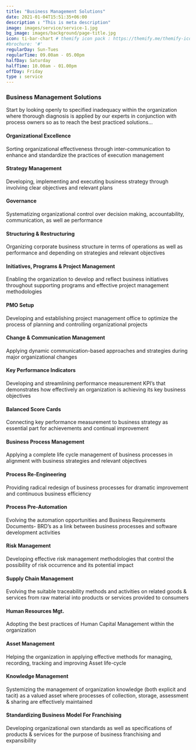```yaml
---
title: "Business Management Solutions"
date: 2021-01-04T15:51:35+06:00
description : "This is meta description"
image: images/service/service-1.jpg
bg_image: images/background/page-title.jpg
icon: ti-bar-chart # themify icon pack : https://themify.me/themify-icons
#brochure: '#'
regularDay: Sun-Tues
regularTime: 09.00am - 05.00pm
halfDay: Saturday
halfTime: 10.00am - 01.00pm
offDay: Friday
type : service
---
```


### Business Management Solutions

  Start by looking openly to specified inadequacy within the organization where thorough diagnosis is applied by our experts in conjunction with process owners so as to reach the best practiced solutions…


<!-- 
<div style="width:100%;overflow:hidden;">
<div class="col-lg-6" style="float:left;">
<div id="accordion" class="mb-40">
<div class="card border-0 mb-4">
<div class="card-header bg-gray border p-0">
<a class="card-link h5 d-block tex-dark mb-0 py-10 px-4" data-toggle="collapse" href="#s1">
<i class="ti-plus text-primary mr-2"></i> Organizational Excellence
</a>
</div>
<div id="s1" class="collapse" data-parent="#accordion">
<div class="card-body font-secondary text-color pl-0 pb-0">
Sorting organizational effectiveness through inter-communication to enhance and standardize the practices of execution management
</div>
</div>
</div>
</div>
</div>
<div class="col-lg-6" style="float:right;">
<div id="accordion" class="mb-md-50">
<div class="card border-0 mb-4">
<div class="card-header bg-gray border p-0">
<a class="card-link h5 d-block tex-dark mb-0 py-10 px-4" data-toggle="collapse" href="#s2">
<i class="ti-plus text-primary mr-2"></i> Strategy Management
</a>
</div>
<div id="s2" class="collapse" data-parent="#accordion">
<div class="card-body font-secondary text-color pl-0 pb-0">
Developing, implementing and executing business strategy through involving clear objectives and relevant plans
</div>
</div>
</div>
</div>
</div>
</div> <!--side by side-->

#### Organizational Excellence
Sorting organizational effectiveness through inter-communication to enhance and standardize the practices of execution management

#### Strategy Management 
Developing, implementing and executing business strategy through involving clear objectives and relevant plans

#### Governance 
Systematizing organizational control over decision making, accountability, communication, as well ae performance

#### Structuring & Restructuring
Organizing corporate business structure in terms of operations as well as performance and depending on strategies and relevant objectives

#### Initiatives, Programs & Project Management 
Enabling the organization to develop and reflect business initiatives throughout supporting programs and effective project management methodologies

#### PMO Setup 
Developing and establishing project management office to optimize the process of planning and controlling organizational projects

#### Change & Communication Management
Applying dynamic communication-based approaches and strategies during major organizational changes

#### Key Performance Indicators
Developing and streamlining performance measurement KPI’s that demonstrates how effectively an organization is achieving its key business objectives

#### Balanced Score Cards 
Connecting key performance measurement to business strategy as essential part for achievements and continual improvement

#### Business Process Management
Applying a complete life cycle management of business processes in alignment with business strategies and relevant objectives

#### Process Re-Engineering 
Providing radical redesign of business processes for dramatic improvement and continuous business efficiency

#### Process Pre-Automation
Evolving the automation opportunities and Business Requirements Documents- BRD’s as a link between business processes and software development activities

#### Risk Management
Developing effective risk management methodologies that control the possibility of risk occurrence and its potential impact

#### Supply Chain Management
Evolving the suitable traceability methods and activities on related goods & services from raw material into products or services provided to consumers

#### Human Resources Mgt. 
Adopting the best practices of Human Capital Management within the organization

#### Asset Management
Helping the organization in applying effective methods for managing, recording, tracking and improving Asset life-cycle

#### Knowledge Management
Systemizing the management of organization knowledge (both explicit and tacit) as a valued asset where processes of collection, storage, assessment & sharing are effectively maintained

#### Standardizing Business Model For Franchising
Developing organizational own standards as well as specifications of products & services for the purpose of business franchising and expansibility


